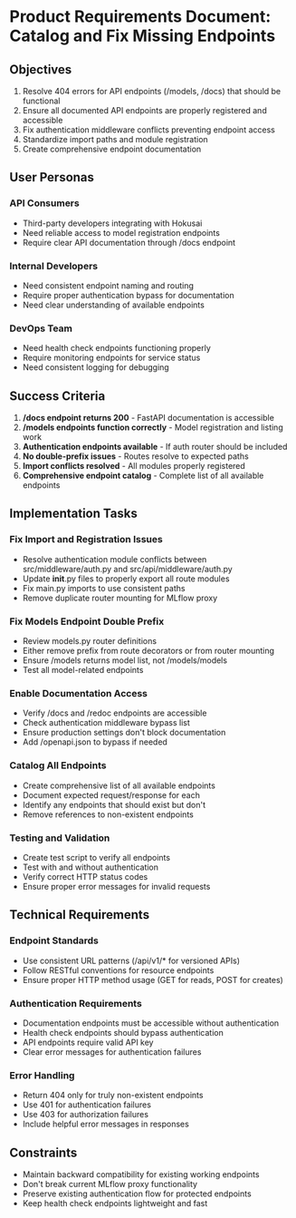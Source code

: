 # Product Requirements Document: Catalog and Fix Missing Endpoints

## Objectives

1. Resolve 404 errors for API endpoints (/models, /docs) that should be functional
2. Ensure all documented API endpoints are properly registered and accessible
3. Fix authentication middleware conflicts preventing endpoint access
4. Standardize import paths and module registration
5. Create comprehensive endpoint documentation

## User Personas

### API Consumers
- Third-party developers integrating with Hokusai
- Need reliable access to model registration endpoints
- Require clear API documentation through /docs endpoint

### Internal Developers
- Need consistent endpoint naming and routing
- Require proper authentication bypass for documentation
- Need clear understanding of available endpoints

### DevOps Team
- Need health check endpoints functioning properly
- Require monitoring endpoints for service status
- Need consistent logging for debugging

## Success Criteria

1. **/docs endpoint returns 200** - FastAPI documentation is accessible
2. **/models endpoints function correctly** - Model registration and listing work
3. **Authentication endpoints available** - If auth router should be included
4. **No double-prefix issues** - Routes resolve to expected paths
5. **Import conflicts resolved** - All modules properly registered
6. **Comprehensive endpoint catalog** - Complete list of all available endpoints

## Implementation Tasks

### Fix Import and Registration Issues
- Resolve authentication module conflicts between src/middleware/auth.py and src/api/middleware/auth.py
- Update __init__.py files to properly export all route modules
- Fix main.py imports to use consistent paths
- Remove duplicate router mounting for MLflow proxy

### Fix Models Endpoint Double Prefix
- Review models.py router definitions
- Either remove prefix from route decorators or from router mounting
- Ensure /models returns model list, not /models/models
- Test all model-related endpoints

### Enable Documentation Access
- Verify /docs and /redoc endpoints are accessible
- Check authentication middleware bypass list
- Ensure production settings don't block documentation
- Add /openapi.json to bypass if needed

### Catalog All Endpoints
- Create comprehensive list of all available endpoints
- Document expected request/response for each
- Identify any endpoints that should exist but don't
- Remove references to non-existent endpoints

### Testing and Validation
- Create test script to verify all endpoints
- Test with and without authentication
- Verify correct HTTP status codes
- Ensure proper error messages for invalid requests

## Technical Requirements

### Endpoint Standards
- Use consistent URL patterns (/api/v1/* for versioned APIs)
- Follow RESTful conventions for resource endpoints
- Ensure proper HTTP method usage (GET for reads, POST for creates)

### Authentication Requirements
- Documentation endpoints must be accessible without authentication
- Health check endpoints should bypass authentication
- API endpoints require valid API key
- Clear error messages for authentication failures

### Error Handling
- Return 404 only for truly non-existent endpoints
- Use 401 for authentication failures
- Use 403 for authorization failures
- Include helpful error messages in responses

## Constraints

- Maintain backward compatibility for existing working endpoints
- Don't break current MLflow proxy functionality
- Preserve existing authentication flow for protected endpoints
- Keep health check endpoints lightweight and fast